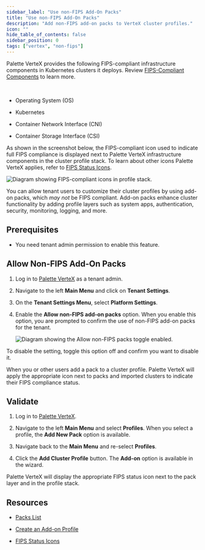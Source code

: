 ```yaml
---
sidebar_label: "Use non-FIPS Add-On Packs"
title: "Use non-FIPS Add-On Packs"
description: "Add non-FIPS add-on packs to VerteX cluster profiles."
icon: ""
hide_table_of_contents: false
sidebar_position: 0
tags: ["vertex", "non-fips"]
---
```


Palette VerteX provides the following FIPS-compliant infrastructure components in Kubernetes clusters it deploys. Review
[FIPS-Compliant Components](../../fips/fips-compliant-components.md) to learn more.

<br />

- Operating System (OS)

- Kubernetes

- Container Network Interface (CNI)

- Container Storage Interface (CSI)

As shown in the screenshot below, the FIPS-compliant icon used to indicate full FIPS compliance is displayed next to
Palette VerteX infrastructure components in the cluster profile stack. To learn about other icons Palette VerteX
applies, refer to [FIPS Status Icons](../../fips/fips-status-icons.md).

![Diagram showing FIPS-compliant icons in profile stack.](/vertex_fips-status-icons_icons-in-profile-stack.webp)

You can allow tenant users to customize their cluster profiles by using add-on packs, which _may not_ be FIPS compliant.
Add-on packs enhance cluster functionality by adding profile layers such as system apps, authentication, security,
monitoring, logging, and more.

## Prerequisites

- You need tenant admin permission to enable this feature.

## Allow Non-FIPS Add-On Packs

1. Log in to [Palette VerteX](https://console.spectrocloud.com/) as a tenant admin.

2. Navigate to the left **Main Menu** and click on **Tenant Settings**.

3. On the **Tenant Settings Menu**, select **Platform Settings**.

4. Enable the **Allow non-FIPS add-on packs** option. When you enable this option, you are prompted to confirm the use
   of non-FIPS add-on packs for the tenant.

   ![Diagram showing the Allow non-FIPS packs toggle enabled.](/vertex_use-non-fips-settings_nonFips-packs.webp)

To disable the setting, toggle this option off and confirm you want to disable it.

When you or other users add a pack to a cluster profile. Palette VerteX will apply the appropriate icon next to packs
and imported clusters to indicate their FIPS compliance status.

## Validate

1. Log in to [Palette VerteX](https://console.spectrocloud.com/).

2. Navigate to the left **Main Menu** and select **Profiles**. When you select a profile, the **Add New Pack** option is
   available.
3. Navigate back to the **Main Menu** and re-select **Profiles**.

4. Click the **Add Cluster Profile** button. The **Add-on** option is available in the wizard.

Palette VerteX will display the appropriate FIPS status icon next to the pack layer and in the profile stack.

## Resources

- [Packs List](../../../integrations/integrations.mdx)

- [Create an Add-on Profile](../../../profiles/cluster-profiles/create-cluster-profiles/create-addon-profile/create-addon-profile.md)

- [FIPS Status Icons](../../fips/fips-status-icons.md)
